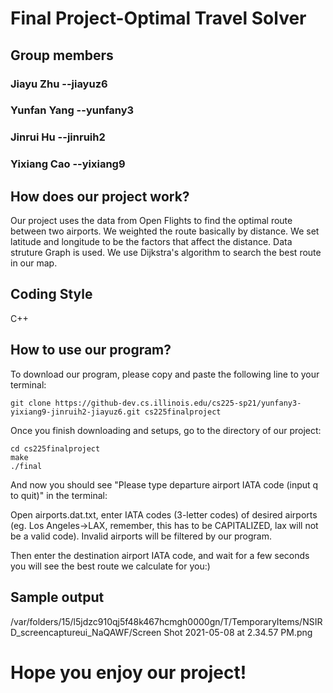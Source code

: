 # Final Project-Optimal Travel Solver

## Group members

### Jiayu Zhu --jiayuz6
### Yunfan Yang --yunfany3
### Jinrui Hu --jinruih2
### Yixiang Cao --yixiang9




## How does our project work?
Our project uses the data from Open Flights to find the optimal route between two airports. We weighted the route basically by distance. We set latitude and longitude to be the factors that affect the distance. Data struture Graph is used. We use Dijkstra's algorithm to search the best route in our map.


## Coding Style

C++ 


## How to use our program?

To download our program, please copy and paste the following line to your terminal:

    git clone https://github-dev.cs.illinois.edu/cs225-sp21/yunfany3-yixiang9-jinruih2-jiayuz6.git cs225finalproject
    
Once you finish downloading and setups, go to the directory of our project:
    
    cd cs225finalproject
    make
    ./final
    
And now you should see "Please type departure airport IATA code (input q to quit)" in the terminal:

Open airports.dat.txt, enter IATA codes (3-letter codes) of desired airports (eg. Los Angeles->LAX, remember, this has to be CAPITALIZED, lax will not be a valid code). Invalid airports will be filtered by our program.

Then enter the destination airport IATA code, and wait for a few seconds you will see the best route we calculate for you:)


## Sample output



/var/folders/15/l5jdzc910qj5f48k467hcmgh0000gn/T/TemporaryItems/NSIRD_screencaptureui_NaQAWF/Screen Shot 2021-05-08 at 2.34.57 PM.png





# Hope you enjoy our project!

